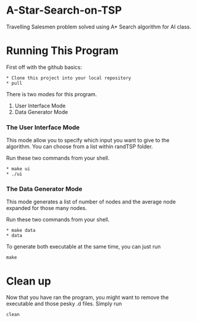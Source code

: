 # A-Star-Search-on-TSP
Travelling Salesmen problem solved using A* Search algorithm for AI class.

# Running This Program

First off with the github basics:
```
* Clone this project into your local repository
* pull
```

There is two modes for this program.
1. User Interface Mode
2. Data Generator Mode

### The User Interface Mode

This mode allow you to specify which input you want to give to the algorithm.
You can choose from a list within randTSP folder.

Run these two commands from your shell.
```
* make ui
* ./ui
```

### The Data Generator Mode

This mode generates a list of number of nodes and the average node expanded for those many nodes.

Run these two commands from your shell.
```
* make data
* data
```

To generate both executable at the same time, you can just run
```
make
```

# Clean up

Now that you have ran the program, you might want to remove the executable and those pesky .d files.
Simply run
```
clean
```